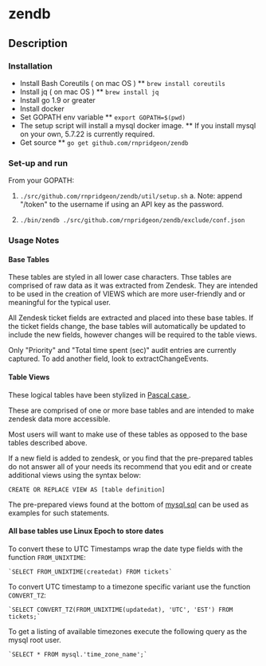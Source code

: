 # zendb

## Description

### Installation ###

* Install Bash Coreutils ( on mac OS )
  ** `brew install coreutils`
* Install jq ( on mac OS )
  ** `brew install jq`
* Install go 1.9 or greater
* Install docker 
* Set GOPATH env variable
  ** `export GOPATH=$(pwd)`
* The setup script will install a mysql docker image.
  ** If you install mysql on your own, 5.7.22 is currently required.
* Get source 
  ** `go get github.com/rnpridgeon/zendb`

### Set-up and run ###

From your GOPATH: 

1. `./src/github.com/rnpridgeon/zendb/util/setup.sh` 
	a. Note: append "/token" to the username if using an API key as the password. 

2. `./bin/zendb ./src/github.com/rnpridgeon/zendb/exclude/conf.json`

### Usage Notes ###

#### Base Tables ####
These tables are styled in all lower case characters. Thse tables are comprised of raw data as it was extracted from Zendesk. 
They are intended to be used in the creation of VIEWS which are more user-friendly and or meaningful for the typical user. 

All Zendesk ticket fields are extracted and placed into these base tables.  If the ticket fields change, the base tables will automatically
be updated to include the new fields, however changes will be required to the table views.

Only "Priority" and "Total time spent (sec)" audit entries are currently captured.  To add another field, look to extractChangeEvents.

#### Table Views ####

These logical tables have been stylized in [ Pascal case ]( http://wiki.c2.com/?PascalCase ). 

These are comprised of one or more base tables and are intended to make zendesk data more accessible. 

Most users will want to make use of these tables as opposed to the base tables described above. 

If a new field is added to zendesk, or you find that the pre-prepared tables do not answer all of your needs its recommend that you edit and or create additional views using the syntax below: 

`CREATE OR REPLACE VIEW AS [table definition]`

The pre-prepared views found at the bottom of [ mysql.sql]( ./scripts/mysql.sql ) can be used as examples for such statements. 

#### All base tables use Linux Epoch to store dates #### 

  To convert these to UTC Timestamps wrap the date type fields with the function `FROM_UNIXTIME`: 

    `SELECT FROM_UNIXTIME(createdat) FROM tickets`

  To convert UTC timestamp to a timezone specific variant use the function `CONVERT_TZ`: 

    `SELECT CONVERT_TZ(FROM_UNIXTIME(updatedat), 'UTC', 'EST') FROM tickets;`

  To get a listing of available timezones execute the following query as the mysql root user. 

    `SELECT * FROM mysql.'time_zone_name';`


